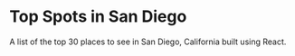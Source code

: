 # Top Spots in San Diego
A list of the top 30 places to see in San Diego, California built using React. 
